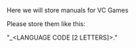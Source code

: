 Here we will store manuals for VC Games

Please store them like this:

"<GameID>_<LANGUAGE CODE [2 LETTERS]>.<extension>"
